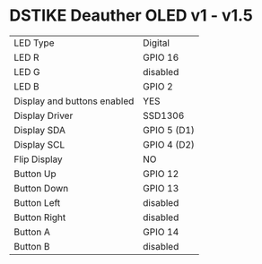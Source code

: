 # DSTIKE Deauther OLED v1 - v1.5

|  |  |
| - | - |
| LED Type | Digital |
| LED R | GPIO 16 |
| LED G | disabled |
| LED B | GPIO 2 |
| Display and buttons enabled | YES |
| Display Driver | SSD1306  |
| Display SDA | GPIO 5 (D1) |
| Display SCL | GPIO 4 (D2) |
| Flip Display | NO |
| Button Up |GPIO 12 |
| Button Down | GPIO 13 |
| Button Left | disabled |
| Button Right | disabled |
| Button A | GPIO 14 |
| Button B |disabled |